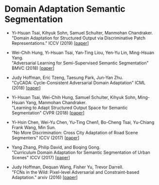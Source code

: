 # Domain Adaptation Semantic Segmentation
* Yi-Hsuan Tsai, Kihyuk Sohn, Samuel Schulter, Manmohan Chandraker.<br />"Domain Adaptation for Structured Output via Discriminative Patch Representations." ICCV (2019) [[paper](https://arxiv.org/pdf/1901.05427.pdf)]

* Wei-Chih Hung, Yi-Hsuan Tsai, Yan-Ting Liou, Yen-Yu Lin, Ming-Hsuan Yang.<br />"Adversarial Learning for Semi-Supervised Semantic Segmentation" BMVC (2018) [[paper](https://arxiv.org/pdf/1802.07934.pdf)]

* Judy Hoffman, Eric Tzeng, Taesung Park, Jun-Yan Zhu.<br />"CyCADA: Cycle-Consistent Adversarial Domain Adaptation" ICML (2018) [[paper](https://arxiv.org/pdf/1711.03213.pdf)]

* Yi-Hsuan Tsai, Wei-Chih Hung, Samuel Schulter, Kihyuk Sohn, Ming-Hsuan Yang, Manmohan Chandraker.<br />"Learning to Adapt Structured Output Space for Semantic Segmentation" CVPR (2018) [[paper](https://arxiv.org/pdf/1802.10349.pdf)]

* Yi-Hsin Chen, Wei-Yu Chen, Yu-Ting Chen1, Bo-Cheng Tsai, Yu-Chiang Frank Wang, Min Sun.<br /> "No More Discrimination: Cross City Adaptation of Road Scene Segmenters" ICCV (2017) [[paper](https://arxiv.org/pdf/1704.08509.pdf)]

* Yang Zhang, Philip David, and Boqing Gong.<br />"Curriculum Domain Adaptation for Semantic Segmentation of Urban Scenes" ICCV (2017) [[paper](https://arxiv.org/pdf/1707.09465.pdf)]

* Judy Hoffman, Dequan Wang, Fisher Yu, Trevor Darrell.<br />"FCNs in the Wild: Pixel-level Adversarial and Constraint-based Adaptation."
arxiv (2016) [[paper](https://arxiv.org/pdf/1612.02649.pdf)]
